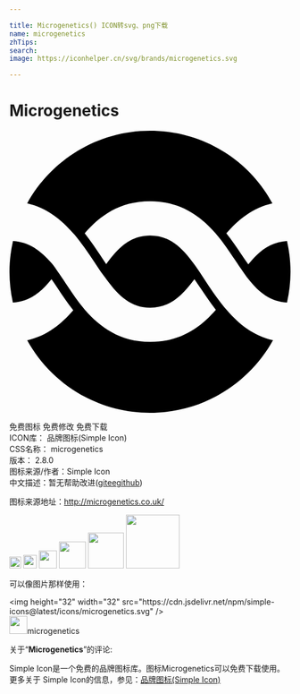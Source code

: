 ```yaml
---

title: Microgenetics() ICON转svg、png下载
name: microgenetics
zhTips: 
search: 
image: https://iconhelper.cn/svg/brands/microgenetics.svg

---
```


# Microgenetics  <small style="font-size: 60%;font-weight: 100"></small>

<div id="svg" class="svg-wrap">
<svg role="img" viewBox="0 0 24 24" xmlns="http://www.w3.org/2000/svg"><title>Microgenetics icon</title><path d="M12.008 6c2.595 0 4.31 1.263 5.583 2.726l.248.293c.082.101.164.2.242.3.434.569.809 1.146 1.17 1.674.24.356.465.693.689 1.008l.227.32c.074.105.148.211.24.31.928 1.171 1.889 1.9 3.283 1.991.195-.845.301-1.721.301-2.621s-.105-1.776-.301-2.621c-1.395.091-2.355.819-3.301 1.991-.18-.246-.357-.51-.555-.796-.375-.566-.809-1.208-1.32-1.845 1.006-1.169 2.25-2.175 3.932-2.557C20.453 2.49 16.523 0 12.008 0c-4.5 0-8.44 2.49-10.49 6.173 1.681.384 2.923 1.388 3.931 2.556.086.09.168.18.249.285l.237.3c.479.615.914 1.245 1.305 1.845l.555.826.24.329c.074.104.165.21.239.315 1.051 1.439 2.115 2.43 3.75 2.43 1.65 0 2.701-.99 3.765-2.43l.375.555c.451.66.932 1.38 1.455 2.055-1.273 1.471-3 2.73-5.595 2.73-2.594 0-4.304-1.275-5.579-2.73l-.24-.3-.24-.3c-.435-.57-.81-1.154-1.17-1.68-.239-.36-.465-.69-.689-1.006l-.226-.33c-.074-.104-.149-.21-.24-.314C2.664 10.2 1.703 9.465.309 9.375c-.195.849-.3 1.725-.3 2.625s.102 1.776.29 2.621c1.398-.091 2.355-.819 3.295-1.991.172.246.354.51.544.796.375.566.806 1.208 1.313 1.845-1.009 1.169-2.253 2.175-3.93 2.557C3.566 21.51 7.494 24 12.008 24c4.515 0 8.441-2.49 10.49-6.173-1.68-.384-2.922-1.388-3.93-2.556-.086-.09-.17-.18-.25-.285l-.236-.3c-.48-.615-.916-1.245-1.305-1.845L16.223 12c-.074-.111-.154-.225-.23-.33-.078-.111-.154-.219-.232-.325-1.051-1.44-2.1-2.431-3.75-2.431s-2.699.99-3.75 2.431l-.375-.56c-.436-.669-.916-1.38-1.456-2.059C7.703 7.263 9.383 6 12.008 6"/></svg>
</div>
<detail full-name='microgenetics'></detail>

<div class="detail-page">
<p>
<span><span class="badge-success badge">免费图标</span> <span class="badge-success badge">免费修改</span>  <span class="badge-success badge">免费下载</span> </span>
<br/>
<span>
ICON库：
<span class="badge-secondary badge">品牌图标(Simple Icon)</span> 
</span>
<br/>
<span>
CSS名称：
<span class="badge-secondary badge">microgenetics</span> 
</span>

<br/>
<span>
版本：
<span class="badge-secondary badge">2.8.0</span> 
</span>
<br/>
<span>图标来源/作者：<span class="badge-light badge">Simple Icon</span></span> 
<br/>
<span class="zh-detail">中文描述：暂无<span class="help-link"><span>帮助改进</span>(<a href="https://gitee.com/liuwave/icon-helper/edit/master/json/brands/microgenetics.json" target="_blank" rel="noopener noreferrer">gitee</a><a href="https://github.com/liuwave/icon-helper/edit/master/json/brands/microgenetics.json" target="_blank" rel="noopener noreferrer">github</a></span>)</span><br/>
</p>
</div><div class="description description alert alert-light"><p>图标来源地址：<a href="http://microgenetics.co.uk/" target="_blank" rel="noopener noreferrer">http://microgenetics.co.uk/</a></p></div>
<div class="alert alert-dark">
<img height="21" width="21" src="https://cdn.jsdelivr.net/npm/simple-icons@latest/icons/microgenetics.svg" />
<img height="24" width="24" src="https://cdn.jsdelivr.net/npm/simple-icons@latest/icons/microgenetics.svg" />
<img height="32" width="32" src="https://cdn.jsdelivr.net/npm/simple-icons@latest/icons/microgenetics.svg" />
<img height="48" width="48" src="https://cdn.jsdelivr.net/npm/simple-icons@latest/icons/microgenetics.svg" />
<img height="64" width="64" src="https://cdn.jsdelivr.net/npm/simple-icons@latest/icons/microgenetics.svg" />
<img height="96" width="96" src="https://cdn.jsdelivr.net/npm/simple-icons@latest/icons/microgenetics.svg" />

</div>
<div>
  <p>可以像图片那样使用：    
  </p>
  <div class="alert alert-primary" style="font-size: 14px">
    &lt;img height="32" width="32" src="https://cdn.jsdelivr.net/npm/simple-icons@latest/icons/microgenetics.svg" /&gt;
    <copy-btn content='<img height="32" width="32" src="https://cdn.jsdelivr.net/npm/simple-icons@latest/icons/microgenetics.svg" />'></copy-btn>
  </div>
  <div class="alert alert-secondary">
    <img height="32" width="32" src="https://cdn.jsdelivr.net/npm/simple-icons@latest/icons/microgenetics.svg" />microgenetics
    <copy-btn content="microgenetics" btn-title="复制图标名称"></copy-btn>
  </div>
</div>
<div class="icon-detail__container">
<p>关于“<b>Microgenetics</b>”的评论:</p>
</div>
<Vssue title="关于“Microgenetics”的评论" />
<div><p>Simple Icon是一个免费的品牌图标库。图标Microgenetics可以免费下载使用。更多关于  Simple Icon的信息，参见：<a target="_blank" href="https://iconhelper.cn/brands.html">品牌图标(Simple Icon)</a>
</p></div>
